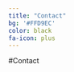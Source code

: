 ```yaml
---
title: "Contact"
bg: '#FFD9EC'
color: black
fa-icon: plus
---
```


#Contact
<span class="more-icons">
<a href="https://www.linkedin.com/in/just4jin/"><i class="fa fa-linkedin fa-3x"></i></a>
<a href="https://github.com/just4jin/"><i class="fa fa-github fa-3x"></i></a>
<a href="http://www.slideshare.net/JinLi14"><i class="fa fa-slideshare fa-3x"></i></a>
<a href="https://www.facebook.com/li.jin.332"><i class="fa fa-facebook-square  fa-3x"></i></a>
</span>
